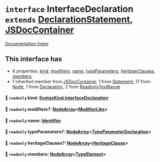 # `interface` InterfaceDeclaration `extends` [DeclarationStatement](../interface.DeclarationStatement/README.md), [JSDocContainer](../interface.JSDocContainer/README.md)

[Documentation Index](../README.md)

## This interface has

- 6 properties:
[kind](#-readonly-kind-syntaxkindinterfacedeclaration),
[modifiers](#-readonly-modifiers-nodearraymodifierlike),
[name](#-readonly-name-identifier),
[typeParameters](#-readonly-typeparameters-nodearraytypeparameterdeclaration),
[heritageClauses](#-readonly-heritageclauses-nodearrayheritageclause),
[members](#-readonly-members-nodearraytypeelement)
- 1 inherited member from [JSDocContainer](../interface.JSDocContainer/README.md), 1 from [Statement](../interface.Statement/README.md), 17 from [Node](../interface.Node/README.md), 1 from [Declaration](../interface.Declaration/README.md), 2 from [ReadonlyTextRange](../interface.ReadonlyTextRange/README.md)


#### 📄 `readonly` kind: [SyntaxKind.InterfaceDeclaration](../enum.SyntaxKind/README.md#interfacedeclaration--265)



#### 📄 `readonly` modifiers?: [NodeArray](../interface.NodeArray/README.md)\<[ModifierLike](../type.ModifierLike/README.md)>



#### 📄 `readonly` name: [Identifier](../interface.Identifier/README.md)



#### 📄 `readonly` typeParameters?: [NodeArray](../interface.NodeArray/README.md)\<[TypeParameterDeclaration](../interface.TypeParameterDeclaration/README.md)>



#### 📄 `readonly` heritageClauses?: [NodeArray](../interface.NodeArray/README.md)\<[HeritageClause](../interface.HeritageClause/README.md)>



#### 📄 `readonly` members: [NodeArray](../interface.NodeArray/README.md)\<[TypeElement](../interface.TypeElement/README.md)>



